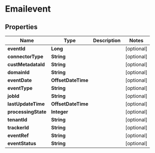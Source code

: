 

# Emailevent


## Properties

| Name | Type | Description | Notes |
|------------ | ------------- | ------------- | -------------|
|**eventId** | **Long** |  |  [optional] |
|**connectorType** | **String** |  |  [optional] |
|**custMetadataId** | **String** |  |  [optional] |
|**domainId** | **String** |  |  [optional] |
|**eventDate** | **OffsetDateTime** |  |  [optional] |
|**eventType** | **String** |  |  [optional] |
|**jobId** | **String** |  |  [optional] |
|**lastUpdateTime** | **OffsetDateTime** |  |  [optional] |
|**processingState** | **Integer** |  |  [optional] |
|**tenantId** | **String** |  |  [optional] |
|**trackerId** | **String** |  |  [optional] |
|**eventRef** | **String** |  |  [optional] |
|**eventStatus** | **String** |  |  [optional] |




